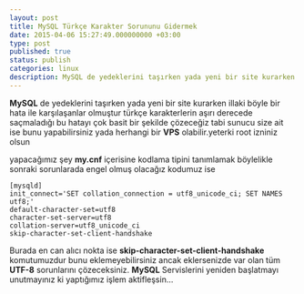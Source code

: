 ```yaml
---
layout: post
title: MySQL Türkçe Karakter Sorununu Gidermek
date: 2015-04-06 15:27:49.000000000 +03:00
type: post
published: true
status: publish
categories: linux
description: MySQL de yedeklerini taşırken yada yeni bir site kurarken illaki böyle bir hata ile karşılaşanlar olmuştur türkçe karakterlerin aşırı derecede
---
```


**MySQL** de yedeklerini taşırken yada yeni bir site kurarken illaki böyle bir hata ile karşılaşanlar olmuştur türkçe karakterlerin aşırı derecede saçmaladığı bu hatayı çok basit bir şekilde çözeceğiz tabi sunucu size ait ise bunu yapabilirsiniz yada herhangi bir **VPS** olabilir.yeterki root izniniz olsun

yapacağımız şey **my.cnf** içerisine kodlama tipini tanımlamak böylelikle sonraki sorunlarada engel olmuş olacağız kodumuz ise

    [mysqld]
    init_connect='SET collation_connection = utf8_unicode_ci; SET NAMES utf8;'
    default-character-set=utf8
    character-set-server=utf8
    collation-server=utf8_unicode_ci
    skip-character-set-client-handshake

Burada en can alıcı nokta ise **skip-character-set-client-handshake** komutumuzdur bunu eklemeyebilirsiniz ancak eklersenizde var olan tüm **UTF-8** sorunlarını çözeceksiniz. **MySQL** Servislerini yeniden başlatmayı unutmayınız ki yaptığımız işlem aktifleşsin...
